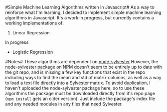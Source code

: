 #Simple Machine Learning Algorithms written in Javascript#
As a way to reinforce what I'm learning, I decided to implement simple machine learning
algorithms in Javascript.  It's a work in progress, but currently contains
a working implementations of:

1. Linear Regression

In progress
* Logistic Regression

#Notes#
These algorithms are dependent on [node-sylvester](https://github.com/NaturalNode/node-sylvester)
However, the node-sylvester package on NPM doesn't seem to be entirely up to date with
the git repo, and is missing a few key functions that exist in the repo
including ways to find the mean and std of matrix columns, as well as a way to
load a text file directly into a Sylvester matrix. To avoid duplication,
I haven't uploaded the node-sylvester package here, so to use these algorithms
the package must be downloaded directly from it's repo page (```npm install``` gets
an older version). Just include the package's index file and any needed modules
in any files that need Sylvester.
